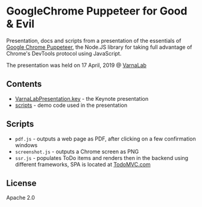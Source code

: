 # GoogleChrome Puppeteer for Good & Evil
Presentation, docs and scripts from a presentation of the essentials of [Google Chrome Puppeteer](https://github.com/GoogleChrome/puppeteer), the Node.JS library for taking full advantage of Chrome's DevTools protocol using JavaScript.

The presentation was held on 17 April, 2019 @ [VarnaLab](https://www.varnalab.org/)

## Contents
* [VarnaLabPresentation.key](./VarnaLabPresentation.key) - the Keynote presentation
* [scripts]('./scripts) - demo code used in the presentation

## Scripts
* `pdf.js` - outputs a web page as PDF, after clicking on a few confirmation windows
* `screenshot.js` - outputs a Chrome screen as PNG
* `ssr.js` - populates ToDo items and renders then in the backend using different frameworks, SPA is located at [TodoMVC.com](http://todomvc.com/)

## License
Apache 2.0